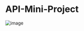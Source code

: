 # API-Mini-Project

![image](https://user-images.githubusercontent.com/86930309/226736837-f3d924d3-28ca-4de7-97d6-634beca81688.png)
